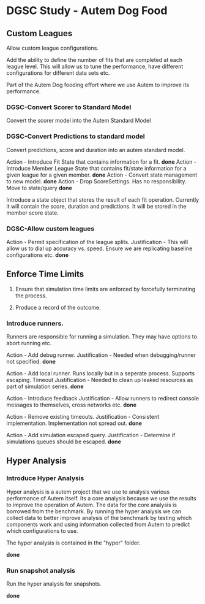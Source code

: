 # DGSC Study - Autem Dog Food

## Custom Leagues

Allow custom league configurations.

Add the ability to define the number of fits that are completed at each league level. This will
allow us to tune the performance, have different configurations for different data sets etc.

Part of the Autem Dog fooding effort where we use Autem to improve its performance.

### DGSC-Convert Scorer to Standard Model

Convert the scorer model into the Autem Standard Model

### DGSC-Convert Predictions to standard model

Convert predictions, score and duration into an autem standard model.

Action - Introduce Fit State that contains information for a fit. **done**
Action - Introduce Member League State that contains fit/state information for a given league for a given member. **done**
Action - Convert state management to new model. **done**
Action - Drop ScoreSettings. Has no responsibility. Move to state/query **done**

Introduce a state object that stores the result of each fit operation.
Currently it will contain the score, duration and predictions. It will be stored in the member score state.

### DGSC-Allow custom leagues

Action - Permit specification of the league splits. 
Justification - This will allow us to dial up accuracy vs. speed. Ensure we are replicating
baseline configurations etc.
**done**


## Enforce Time Limits

1) Ensure that simulation time limits are enforced by forcefully terminating the process.

2) Produce a record of the outcome.

### Introduce runners.

Runners are responsible for running a simulation. They may have options to abort running etc.

Action - Add debug runner.
Justification - Needed when debugging/runner not specified.
**done**

Action - Add local runner. Runs locally but in a seperate process. Supports escaping. Timeout
Justification - Needed to clean up leaked resources as part of simulation series.
**done**

Action - Introduce feedback 
Justification - Allow runners to redirect console messages to themselves, cross networks etc.
**done**

Action - Remove existing timeouts.
Justification - Consistent implementation. Implementation not spread out.
**done**

Action - Add simulation escaped query.
Justification - Determine if simulations queues should be escaped.
**done**

## Hyper Analysis

### Introduce Hyper Analysis

Hyper analysis is a autem project that we use to analysis various performance of Autem itself.
Its a core analysis because we use the results to improve the operation of Autem.
The data for the core analysis is borrowed from the benchmark. By running the hyper analysis
we can collect data to better improve analysis of the benchmark by testing which components work and
using information collected from Autem to predict which configurations to use.

The hyper analysis is contained in the "hyper" folder.

**done**

### Run snapshot analysis

Run the hyper analysis for snapshots.

**done**


